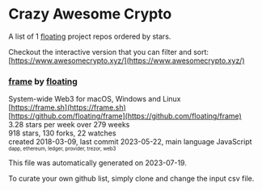 # Crazy Awesome Crypto
A list of 1 [floating](https://github.com/floating) project repos ordered by stars.  

Checkout the interactive version that you can filter and sort: 
[https://www.awesomecrypto.xyz/](https://www.awesomecrypto.xyz/)  


### [frame](https://github.com/floating/frame) by [floating](https://github.com/floating)  
System-wide Web3 for macOS, Windows and Linux  
[https://frame.sh](https://frame.sh)  
[https://github.com/floating/frame](https://github.com/floating/frame)  
3.28 stars per week over 279 weeks  
918 stars, 130 forks, 22 watches  
created 2018-03-09, last commit 2023-05-22, main language JavaScript  
<sub><sup>dapp, ethereum, ledger, provider, trezor, web3</sup></sub>


This file was automatically generated on 2023-07-19.  

To curate your own github list, simply clone and change the input csv file.  